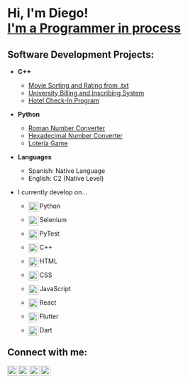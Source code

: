 <h1>Hi, I'm Diego! <br/><a href="https://github.com/Daggerdiego107"> I'm a Programmer in process</a>

<h2> Software Development Projects:</h2>

- <b> C++ </b>
  - [Movie Sorting and Rating from .txt](https://github.com/Daggerdiego107/Movie-Sorting-and-Rating-System-from-.txt)
  - [University Billing and Inscribing System](https://github.com/Daggerdiego107/University-Billing-and-Inscribing-System)
  - [Hotel Check-In Program](https://github.com/Daggerdiego107/Hotel-Check-In)

- <b> Python </b>
  - [Roman Number Converter](https://github.com/Daggerdiego107/Roman-Number-Converter)
  - [Hexadecimal Number Converter](https://github.com/Daggerdiego107/Hexadecimal-Number-Converter)
  - [Loteria Game](https://github.com/Daggerdiego107/Loteria-Game)
 
- <b> Languages </b>
  - Spanish: Native Language
  - English: C2 (Native Level)
<!-- <b>Data Structures and Algorithms Practice (AlgoExpert)</b>
  - [Praciting DS & Algos in Python](https://github.com/joshmadakor1/Algorithms-Practice)
- <b>Full Stack Web App (React, NodeJS, Azure, and Machine Learning Components)</b>
  - [Image Analysis Middleware](https://github.com/joshmadakor1/4chan-Image-Analysis-Middleware-C964) <b><i>(Potentially NSFW)</b></i>
- <b>PowerShell</b>
  - [Windows EventLog: Failed RDP Logins Source IP to full GeoData Conversion](https://github.com/joshmadakor1/Sentinel-Lab)
  - [JWipe (Disk Wiping Utility)](https://github.com/joshmadakor1/Jwipe.PowerShell)
  - [Active Directory Bulk User Creation](https://github.com/joshmadakor1/AD_PS)
  - [FIM (File Integrity Monitor)](https://github.com/joshmadakor1/PowerShell-Integrity-FIM)
- <b>C# (.NET Desktop Applications)</b>
  - [Ransomware Proof of Concept (Encrypter)](https://github.com/joshmadakor1/EncrypterPOC)
  - [Ransomware Proof of Concept (Decrypter)](https://github.com/joshmadakor1/DecrypterPOC)
  - [Keylogger with Email Capability](https://github.com/joshmadakor1/Key-Logger-With-Email)
- <b>Python</b>
  - [Package Delivery Application (Datastructures and Algorithms Demo)](https://github.com/joshmadakor1/Package-Delivery-Pathfinding-Algorithm) -->

  - I currently develop on...
    
    - <img align="left" alt="DiegoNavarro | Python" width="22px" src="https://i.pinimg.com/originals/82/a2/18/82a2188c985ce75402ae44fc43fe7e5e.png"/> Python
   
    - <img align="left" alt="DiegoNavarro | Selenium" width="22px" src="https://upload.wikimedia.org/wikipedia/commons/thumb/d/d5/Selenium_Logo.png/980px-Selenium_Logo.png"/> Selenium
   
    - <img align="left" alt="DiegoNavarro | PyeTst" width="22px" src="https://upload.wikimedia.org/wikipedia/commons/b/ba/Pytest_logo.svg"/> PyTest
    
    - <img align="left" alt="DiegoNavarro | C++" width="22px" src="https://upload.wikimedia.org/wikipedia/commons/3/32/C%2B%2B_logo.png"/> C++
   
    - <img align="left" alt="DiegoNavarro | HTML" width="22px" src="https://upload.wikimedia.org/wikipedia/commons/thumb/6/61/HTML5_logo_and_wordmark.svg/512px-HTML5_logo_and_wordmark.svg.png"/> HTML
   
    - <img align="left" alt="DiegoNavarro | CSS" width="22px" src="https://upload.wikimedia.org/wikipedia/commons/thumb/d/d5/CSS3_logo_and_wordmark.svg/1200px-CSS3_logo_and_wordmark.svg.png"/> CSS
   
    - <img align="left" alt="DiegoNavarro | JavaScript" width="22px" src="https://static.vecteezy.com/system/resources/previews/027/127/463/non_2x/javascript-logo-javascript-icon-transparent-free-png.png"/> JavaScript
   
    - <img align="left" alt="DiegoNavarro | React" width="22px" src="https://cdn.freelogovectors.net/wp-content/uploads/2023/02/react_logo-freelogovectors.net_-180x101.png"/> React
   
    - <img align="left" alt="DiegoNavarro | Flutter" width="22px" src="https://images.seeklogo.com/logo-png/35/2/flutter-logo-png_seeklogo-354671.png"/> Flutter
   
    - <img align="left" alt="DiegoNavarro | Dart" width="22px" src="https://upload.wikimedia.org/wikipedia/commons/7/7e/Dart-logo.png"/> Dart


    

<h2> Connect with me:</h2>

[<img align="left" alt="DiegoNavarro | Gmail" width="22px" src="https://mailmeteor.com/logos/assets/PNG/Gmail_Logo_512px.png" />][gmail]
[<img align="left" alt="DiegoNavarro | YouTube" width="22px" src="https://upload.wikimedia.org/wikipedia/commons/e/ef/Youtube_logo.png" />][youtube]
[<img align="left" alt="DiegoNavarro | LinkedIn" width="22px" src="https://upload.wikimedia.org/wikipedia/commons/thumb/c/ca/LinkedIn_logo_initials.png/480px-LinkedIn_logo_initials.png" />][linkedin]
[<img align="left" alt="JoshMadakor | Instagram" width="22px" src="https://upload.wikimedia.org/wikipedia/commons/thumb/a/a5/Instagram_icon.png/2048px-Instagram_icon.png" />][instagram]

[youtube]: https://www.youtube.com/@diegonavarro1079
[instagram]: https://www.instagram.com/its.dggr107/
[linkedin]: https://www.linkedin.com/in/diego-navarro-5927012b1/
[gmail]: mailto:diegoanr511@gmail.com?subject=Estas%20Contratado!

<!--
**joshmadakor1/joshmadakor1** is a ✨ _special_ ✨ repository because its `README.md` (this file) appears on your GitHub profile.

Here are some ideas to get you started:

- 🔭 I’m currently working on ...

- 👯 I’m looking to collaborate on ...
- 🤔 I’m looking for help with ...
- 💬 Ask me about ...
- 📫 How to reach me: ...
- 😄 Pronouns: He/Him
- ⚡ Fun fact: ...
-->
